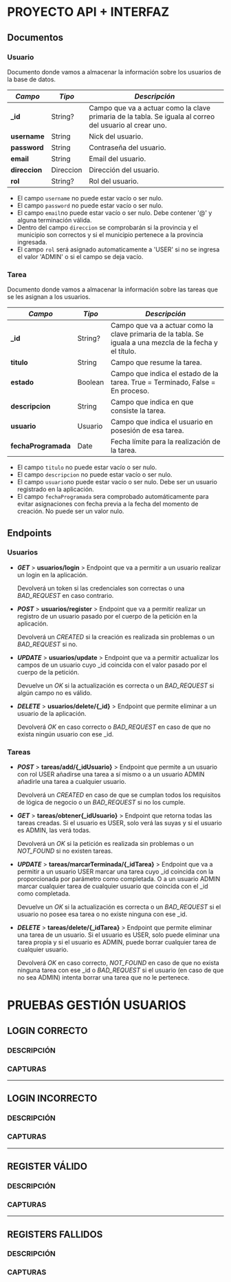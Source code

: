 # **PROYECTO API + INTERFAZ**

## **Documentos**

###  Usuario

Documento donde vamos a almacenar la información sobre los usuarios de la base de datos.

| _**Campo**_   | **_Tipo_** | _**Descripción**_                                                                                       |
|---------------|------------|---------------------------------------------------------------------------------------------------------|
| **_id**       | String?    | Campo que va a actuar como la clave primaria de la tabla. Se iguala al correo del usuario al crear uno. |
| **username**  | String     | Nick del usuario.                                                                                       |
| **password**  | String     | Contraseña del usuario.                                                                                 |
| **email**     | String     | Email del usuario.                                                                                      |
| **direccion** | Direccion  | Dirección del usuario.                                                                                  |
| **rol**       | String?    | Rol del usuario.                                                                                        |

+ El campo `username` no puede estar vacío o ser nulo.
+ El campo `password` no puede estar vacío o ser nulo.
+ El campo `email`no puede estar vacío o ser nulo. Debe contener '@' y alguna terminación válida.
+ Dentro del campo `direccion` se comprobarán si la provincia y el municipio son correctos y si el municipio pertenece a la provincia ingresada.
+ El campo `rol` será asignado automaticamente a 'USER' si no se ingresa el valor 'ADMIN' o si el campo se deja vacío.

### Tarea

Documento donde vamos a almacenar la información sobre las tareas que se les asignan a los usuarios.

| _**Campo**_         | **_Tipo_** | **_Descripción_**                                                                                         |
|---------------------|------------|-----------------------------------------------------------------------------------------------------------|
| **_id**             | String?    | Campo que va a actuar como la clave primaria de la tabla. Se iguala a una mezcla de la fecha y el título. |
| **titulo**          | String     | Campo que resume la tarea.                                                                                |
| **estado**          | Boolean    | Campo que indica el estado de la tarea. True = Terminado, False =  En proceso.                            |
| **descripcion**     | String     | Campo que indica en que consiste la tarea.                                                                |
| **usuario**         | Usuario    | Campo que indica el usuario en posesión de esa tarea.                                                     |
| **fechaProgramada** | Date       | Fecha límite para la realización de la tarea.                                                             |

+ El campo `titulo` no puede estar vacío o ser nulo.
+ El campo `descripcion` no puede estar vacío o ser nulo.
+ El campo `usuario`no puede estar vacío o ser nulo. Debe ser un usuario registrado en la aplicación.
+ El campo `fechaProgramada` sera comprobado automáticamente para evitar asignaciones con fecha previa a la fecha del momento de creación. No puede ser un valor nulo.


## **Endpoints**


### Usuarios

+ _**GET**_ > **usuarios/login** > Endpoint que va a permitir a un usuario realizar un login en la aplicación. 
    
    Devolverá un token si las credenciales son correctas o una _BAD_REQUEST_ en caso contrario.
+ _**POST**_ > **usuarios/register** > Endpoint que va a permitir realizar un registro de un usuario pasado por el cuerpo de la petición en la aplicación. 

    Devolverá un _CREATED_ si la creación es realizada sin problemas o un _BAD_REQUEST_ si no.
+ _**UPDATE**_ > **usuarios/update** > Endpoint que va a permitir actualizar los campos de un usuario cuyo _id coincida con el valor pasado por el cuerpo de la petición. 

    Devuelve un _OK_ si la actualización es correcta o un _BAD_REQUEST_ si algún campo no es válido.
+ _**DELETE**_ > **usuarios/delete/{_id}** > Endpoint que permite eliminar a un usuario de la aplicación.
  
    Devolverá _OK_ en caso correcto o _BAD_REQUEST_ en caso de que no exista ningún usuario con ese _id.

### Tareas

+ _**POST**_ > **tareas/add/{_idUsuario}** > Endpoint que permite a un usuario con rol USER añadirse una tarea a sí mismo o a un usuario ADMIN añadirle una tarea a cualquier usuario.

    Devolverá un _CREATED_ en caso de que se cumplan todos los requisitos de lógica de negocio o un _BAD_REQUEST_ si no los cumple.
+ _**GET**_ > **tareas/obtener{_idUsuario}** > Endpoint que retorna todas las tareas creadas. Si el usuario es USER, solo verá las suyas y si el usuario es ADMIN, las verá todas.

    Devolverá un _OK_ si la petición es realizada sin problemas o un _NOT_FOUND_ si no existen tareas.
+ _**UPDATE**_ > **tareas/marcarTerminada/{_idTarea}** > Endpoint que va a permitir a un usuario USER marcar una tarea cuyo _id coincida con la proporcionada por parámetro como completada. O a un usuario ADMIN marcar cualquier tarea de cualquier usuario que coincida con el _id como completada. 

    Devuelve un _OK_ si la actualización es correcta o un _BAD_REQUEST_ si el usuario no posee esa tarea o no existe ninguna con ese _id.
+ _**DELETE**_ > **tareas/delete/{_idTarea}** > Endpoint que permite eliminar una tarea de un usuario. Si el usuario es USER, solo puede eliminar una tarea propia y si el usuario es ADMIN, puede borrar cualquier tarea de cualquier usuario.

    Devolverá _OK_ en caso correcto, _NOT_FOUND_ en caso de que no exista ninguna tarea con ese _id o _BAD_REQUEST_ si el usuario (en caso de que no sea ADMIN) intenta borrar una tarea que no le pertenece.


# PRUEBAS GESTIÓN USUARIOS


## LOGIN CORRECTO

### DESCRIPCIÓN

### CAPTURAS

***
## LOGIN INCORRECTO

### DESCRIPCIÓN

### CAPTURAS

***
## REGISTER VÁLIDO

### DESCRIPCIÓN

### CAPTURAS

***
## REGISTERS FALLIDOS

### DESCRIPCIÓN

### CAPTURAS